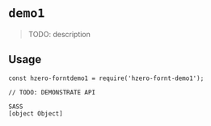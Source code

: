 # `demo1`

> TODO: description

## Usage

```
const hzero-forntdemo1 = require('hzero-fornt-demo1');

// TODO: DEMONSTRATE API
```

```
SASS
[object Object]

```
